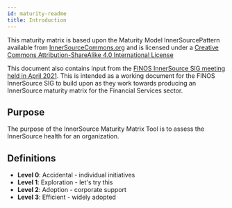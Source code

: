 ```yaml
---
id: maturity-readme
title: Introduction
---
```


This maturity matrix is based upon the Maturity Model InnerSourcePattern
available from [InnerSourceCommons.org](InnerSourceCommons.org) and is licensed
under a
[Creative Commons Attribution-ShareAlike 4.0 International License](https://patterns.innersourcecommons.org/p/maturity-model)

This document also contains input from the
[FINOS InnerSource SIG meeting held in April 2021](finos/InnerSource#10). This
is intended as a working document for the FINOS InnerSource SIG to build upon as
they work towards producing an InnerSource maturity matrix for the Financial
Services sector.

## Purpose

The purpose of the InnerSource Maturity Matrix Tool is to assess the InnerSource
health for an organization.

## Definitions

- **Level 0**: Accidental - individual initiatives
- **Level 1**: Exploration - let's try this
- **Level 2**: Adoption - corporate support
- **Level 3**: Efficient - widely adopted

